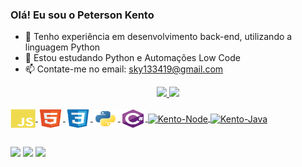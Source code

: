 ### Olá! Eu sou o Peterson Kento

- 🔭 Tenho experiência em desenvolvimento back-end, utilizando a linguagem Python
- 🌱 Estou estudando Python e Automações Low Code
- 📫 Contate-me no email: sky133419@gmail.com

<div align="center">
  <a href="https://github.com/KentoImayoshi">
  <img height="130em" src="https://github-readme-stats.vercel.app/api?username=KentoImayoshi&show_icons=true&theme=tokyonight&include_all_commits=true&count_private=false"/>
  <img height="130em" src="https://github-readme-stats.vercel.app/api/top-langs/?username=KentoImayoshi&layout=compact&langs_count=7&theme=tokyonight"/>
</div>

<div style="display: inline_block"><br>
  <img align="center" alt="Kento-Js" height="30" width="40" src="https://raw.githubusercontent.com/devicons/devicon/master/icons/javascript/javascript-plain.svg">
  <img align="center" alt="Kento-HTML" height="30" width="40" src="https://raw.githubusercontent.com/devicons/devicon/master/icons/html5/html5-original.svg">
  <img align="center" alt="Kento-CSS" height="30" width="40" src="https://raw.githubusercontent.com/devicons/devicon/master/icons/css3/css3-original.svg">
  <img align="center" alt="Kento-Python" height="30" width="40" src="https://raw.githubusercontent.com/devicons/devicon/master/icons/python/python-original.svg">
  <img align="center" alt="Kento-Csharp" height="30" width="40" src="https://raw.githubusercontent.com/devicons/devicon/master/icons/csharp/csharp-original.svg">
  <img align="center" alt="Kento-Node" height="30" width="40" src="https://cdn.jsdelivr.net/gh/devicons/devicon/icons/nodejs/nodejs-original.svg">
  <img align="center" alt="Kento-Java" height="30" width="40" src="https://cdn.jsdelivr.net/gh/devicons/devicon/icons/java/java-original.svg">
 </div>
  
 ##

  
<div> 
  <a href="https://instagram.com/kentoimayoshi" target="_blank"><img src="https://img.shields.io/badge/-Instagram-%23E4405F?style=for-the-badge&logo=instagram&logoColor=white" target="_blank"></a>
  <a href = "mailto:sky13419@gmail.com"><img src="https://img.shields.io/badge/-Gmail-%23333?style=for-the-badge&logo=gmail&logoColor=white" target="_blank"></a>
  <a href="https://www.linkedin.com/in/peterson-kento-imayoshi-pereira-8ab887203" target="_blank"><img src="https://img.shields.io/badge/-LinkedIn-%230077B5?style=for-the-badge&logo=linkedin&logoColor=white" target="_blank"></a> 
  </div>
